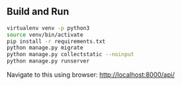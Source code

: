 ## Build and Run
```bash
virtualenv venv -p python3
source venv/bin/activate
pip install -r requirements.txt
python manage.py migrate
python manage.py collectstatic --noinput
python manage.py runserver
```

Navigate to this using browser:
[http://localhost:8000/api/](http://localhost:8000/api/)
